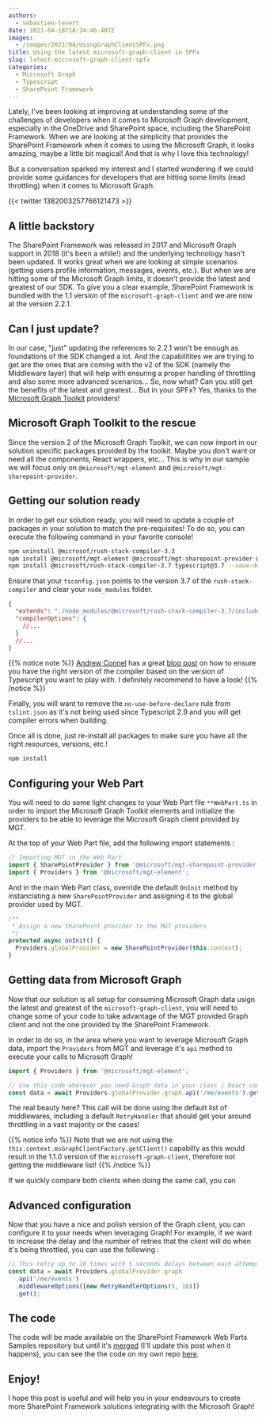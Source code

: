 ```yaml
---
authors:
  - sebastien-levert
date: 2021-04-18T18:24:46.407Z
images:
  - /images/2021/04/UsingGraphClientSPFx.png
title: Using the latest microsoft-graph-client in SPFx
slug: latest-microsoft-graph-client-spfx
categories:
  - Microsoft Graph
  - Typescript
  - SharePoint Framework
---
```


Lately, I've been looking at improving at understanding some of the challenges of developers when it comes to Microsoft
Graph development, especially in the OneDrive and SharePoint space, including the SharePoint Framework. When we are
looking at the simplicity that provides the SharePoint Framework when it comes to using the Microsoft Graph, it looks
amazing, maybe a little bit magical! And that is why I love this technology!

But a conversation sparked my interest and I started wondering if we could provide some guidances for developers that
are hitting some limits (read throttling) when it comes to Microsoft Graph.

{{< twitter 1382003257766121473 >}}

## A little backstory

The SharePoint Framework was released in 2017 and Microsoft Graph support in 2018 (it's been a while!) and the
underlying technology hasn't been updated. It works great when we are looking at simple scenarios (getting users profile
information, messages, events, etc.). But when we are hitting some of the Microsoft Graph limits, it doesn't provide the
latest and greatest of our SDK. To give you a clear example, SharePoint Framework is bundled with the 1.1 version of the
`microsoft-graph-client` and we are now at the version 2.2.1.

## Can I just update?

In our case, "just" updating the references to 2.2.1 won't be enough as foundations of the SDK changed a lot. And the
capabilitites we are trying to get are the ones that are coming with the v2 of the SDK (namely the Middleware layer)
that will help with ensuring a proper handling of throttling and also some more advanced scenarios... So, now what? Can
you still get the benefits of the latest and greatest... But in your SPFx? Yes, thanks to the
[Microsoft Graph Toolkit](https://aka.ms/mgt) providers!

## Microsoft Graph Toolkit to the rescue

Since the version 2 of the Microsoft Graph Toolkit, we can now import in our solution specific packages provided by the
toolkit. Maybe you don't want or need all the components, React wrappers, etc... This is why in our sample we will focus
only on `@microsoft/mgt-element` and `@microsoft/mgt-sharepoint-provider`.

## Getting our solution ready

In order to get our solution ready, you will need to update a couple of packages in your solution to match the
pre-requisites! To do so, you can execute the following command in your favorite console!

```bash
npm uninstall @microsof/rush-stack-compiler-3.3
npm install @microsoft/mgt-element @microsoft/mgt-sharepoint-provider @microsoft/microsoft-graph-client --save
npm install @microsoft/rush-stack-compiler-3.7 typescript@3.7 --save-dev
```

Ensure that your `tsconfig.json` points to the version 3.7 of the `rush-stack-compiler` and clear your `node_modules`
folder.

```json
{
  "extends": "./node_modules/@microsoft/rush-stack-compiler-3.7/includes/tsconfig-web.json",
  "compilerOptions": {
    //...
  }
  //...
}
```

{{% notice note  %}} [Andrew Connel](https://twitter.com/andrewconnell) has a great
[blog post](https://www.voitanos.io/blog/use-different-typescript-versions-in-sharepoint-framework-projects/) on how to
ensure you have the right version of the compiler based on the version of Typescript you want to play with. I definitely
recommend to have a look! {{% /notice %}}

Finally, you will want to remove the `no-use-before-declare` rule from `tslint.json` as it's not being used since
Typescript 2.9 and you will get compiler errors when building.

Once all is done, just re-install all packages to make sure you have all the right resources, versions, etc.!

```bash
npm install
```

## Configuring your Web Part

You will need to do some light changes to your Web Part file `**WebPart.ts` in order to import the Microsoft Graph
Toolkit elements and initialize the providers to be able to leverage the Microsoft Graph client provided by MGT.

At the top of your Web Part file, add the following import statements :

```typescript
// Importing MGT in the Web Part
import { SharePointProvider } from '@microsoft/mgt-sharepoint-provider';
import { Providers } from '@microsoft/mgt-element';
```

And in the main Web Part class, override the default `OnInit` method by instanciating a new `SharePointProvider` and
assigning it to the global provider used by MGT.

```typescript
/**
 * Assign a new SharePoint provider to the MGT providers
 */
protected async onInit() {
  Providers.globalProvider = new SharePointProvider(this.context);
}
```

## Getting data from Microsoft Graph

Now that our solution is all setup for consuming Microsoft Graph data usign the latest and greatest of the
`microsoft-graph-client`, you will need to change some of your code to take advantage of the MGT provided Graph client
and not the one provided by the SharePoint Framework.

In order to do so, in the area where you want to leverage Microsoft Graph data, import the `Providers` from MGT and
leverage it's `api` method to execute your calls to Microsoft Graph!

```typescript
import { Providers } from '@microsoft/mgt-element';
```

```typescript
// Use this code wherever you need Graph data in your class / React component
const data = await Providers.globalProvider.graph.api('/me/events').get();
```

The real beauty here? This call will be done using the default list of middlewares, including a default `RetryHandler`
that should get your around throttling in a vast majority or the cases!

{{% notice info  %}} Note that we are not using the `this.context.msGraphClientFactory.getClient()` capabilty as this
would result in the 1.1.0 version of the `microsoft-graph-client`, therefore not getting the middleware list!
{{% /notice %}}

If we quickly compare both clients when doing the same call, you can

## Advanced configuration

Now that you have a nice and polish version of the Graph client, you can configure it to your needs when leveraging
Graph! For example, if we want to increase the delay and the number of retries that the client will do when it's being
throttled, you can use the following :

```typescript
// This retry up to 10 times with 5 seconds delays between each attempt
const data = await Providers.globalProvider.graph
  .api('/me/events')
  .middlewareOptions([new RetryHandlerOptions(5, 10)])
  .get();
```

## The code

The code will be made available on the SharePoint Framework Web Parts Samples repository but until it's
[merged](https://github.com/pnp/sp-dev-fx-webparts/pull/1826) (I'll update this post when it happens), you can see the
the code on my own repo
[here](https://github.com/sebastienlevert/sp-dev-fx-webparts/tree/sebastienlevert/react-graph-latest-client).

## Enjoy!

I hope this post is useful and will help you in your endeavours to create more SharePoint Framework solutions
integrating with the Microsoft Graph!
